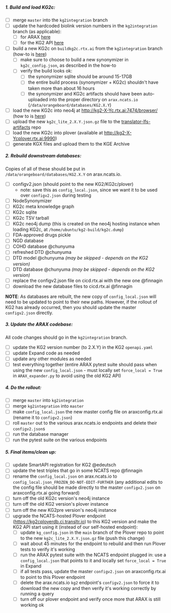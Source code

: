 ##### 1. Build and load KG2c:

- [ ] merge `master` into the `kg2integration` branch
- [ ] update the hardcoded biolink version numbers in the `kg2integration` branch (as applicable):
  - [ ] for ARAX [here](https://github.com/RTXteam/RTX/blob/0107502d7da4f1ee70d76c2ca5e406a07b8012d1/code/UI/OpenAPI/python-flask-server/openapi_server/openapi/openapi.yaml#L18)
  - [ ] for the KG2 API [here](https://github.com/RTXteam/RTX/blob/0107502d7da4f1ee70d76c2ca5e406a07b8012d1/code/UI/OpenAPI/python-flask-server/KG2/openapi_server/openapi/openapi.yaml#L18)
- [ ] build a new KG2c on `buildkg2c.rtx.ai` from the `kg2integration` branch (how-to is [here](https://github.com/RTXteam/RTX/tree/master/code/kg2c#build-kg2canonicalized))
  - [ ] make sure to choose to build a new synonymizer in `kg2c_config.json`, as described in the how-to
  - [ ] verify the build looks ok:
    - [ ] the synonymizer sqlite should be around 15-17GB
    - [ ] the entire build process (synonymizer + KG2c) shouldn't have taken more than about 16 hours
    - [ ] the synonymizer and KG2c artifacts should have been auto-uploaded into the proper directory on `arax.ncats.io` (`/data/orangeboard/databases/KG2.X.Y`)
- [ ] load the new KG2c into neo4j at http://kg2-X-Yc.rtx.ai:7474/browser/ (how to is [here](https://github.com/RTXteam/RTX/tree/master/code/kg2c#host-kg2canonicalized-in-neo4j))
- [ ] upload the new `kg2c_lite_2.X.Y.json.gz` file to the [translator-lfs-artifacts](https://github.com/ncats/translator-lfs-artifacts/tree/main/files) repo
- [ ] load the new KG2c into plover (available at http://kg2-X-Ycplover.rtx.ai:9990)
- [ ] generate KGX files and upload them to the KGE Archive

##### 2. Rebuild downstream databases:

Copies of all of these should be put in `/data/orangeboard/databases/KG2.X.Y` on arax.ncats.io.

- [ ] configv2.json (should point to the new KG2/KG2c/plover)
    - note: save this as `config_local.json`, since we want it to be used over `configv2.json` during testing
- [ ] NodeSynonymizer
- [ ] KG2c meta knowledge graph
- [ ] KG2c sqlite
- [ ] KG2c TSV tarball
- [ ] KG2c neo4j dump (this is created on the neo4j hosting instance when loading KG2c, at `/home/ubuntu/kg2-build/kg2c.dump`)
- [ ] FDA-approved drugs pickle
- [ ] NGD database
- [ ] COHD database @chunyuma
- [ ] refreshed DTD @chunyuma
- [ ] DTD model @chunyuma _(may be skipped - depends on the KG2 version)_
- [ ] DTD database @chunyuma _(may be skipped - depends on the KG2 version)_
- [ ] replace the configv2.json file on cicd.rtx.ai with the new one @finnagin
- [ ] download the new database files to cicd.rtx.ai @finnagin

**NOTE**: As databases are rebuilt, the new copy of `config_local.json` will need to be updated to point to their new paths. However, if the rollout of KG2 has already occurred, then you should update the master `configv2.json` directly. 

##### 3. Update the ARAX codebase:

All code changes should go in the `kg2integration` branch.

- [ ] update the KG2 version number (to 2.X.Y) in the KG2 `openapi.yaml`
- [ ] update Expand code as needed
- [ ] update any other modules as needed
- [ ] test everything together (entire ARAX pytest suite should pass when using the new `config_local.json` - must locally set `force_local = True` in `ARAX_expander.py` to avoid using the old KG2 API)

##### 4. Do the rollout:

- [ ] merge `master` into `kg2integration`
- [ ] merge `kg2integration` into `master`
- [ ] make `config_local.json` the new master config file on araxconfig.rtx.ai (rename it to `configv2.json`)
- [ ] roll `master` out to the various arax.ncats.io endpoints and delete their `configv2.json`s
- [ ] run the database manager
- [ ] run the pytest suite on the various endpoints

##### 5. Final items/clean up:

- [ ] update SmartAPI registration for KG2 @edeutsch
- [ ] update the test triples that go in some NCATS repo @finnagin
- [ ] rename the `config_local.json` on arax.ncats.io to `config_local.json_FROZEN_DO-NOT-EDIT-FURTHER` (any additional edits to the config file should be made directly to the master `configv2.json` on araxconfig.rtx.ai going forward)
- [ ] turn off the old KG2c version's neo4j instance
- [ ] turn off the old KG2 version's plover instance
- [ ] turn off the new KG2pre version's neo4j instance
- [ ] upgrade the NCATS-hosted Plover endpoint (https://kg2cploverdb.ci.transltr.io) to this KG2 version and make the KG2 API start using it (instead of our self-hosted endpoint): 
    - [ ] update `kg_config.json` in the `main` branch of the Plover repo to point to the new `kg2c_lite_2.X.Y.json.gz` file (push this change)
    - [ ] wait about 45 minutes for the endpoint to rebuild and then run Plover tests to verify it's working
    - [ ] run the ARAX pytest suite with the NCATS endpoint plugged in: use a `config_local.json` that points to it and locally set `force_local = True` in Expand
    - [ ] if all tests pass, update the master `configv2.json` on araxconfig.rtx.ai to point to this Plover endpoint
    - [ ] delete the arax.ncats.io `kg2` endpoint's `configv2.json` to force it to download the new copy and then verify it's working correctly by running a query
    - [ ] turn off our plover endpoint and verify once more that ARAX is still working ok